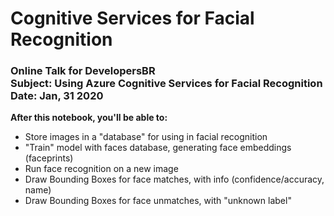 # Cognitive Services for Facial Recognition
### Online Talk for DevelopersBR<br>Subject: Using Azure Cognitive Services for Facial Recognition<br>Date: Jan, 31 2020

**After this notebook, you'll be able to:**
- Store images in a "database" for using in facial recognition
- "Train" model with faces database, generating face embeddings (faceprints)
- Run face recognition on a new image
- Draw Bounding Boxes for face matches, with info (confidence/accuracy, name)
- Draw Bounding Boxes for face unmatches, with "unknown label"
